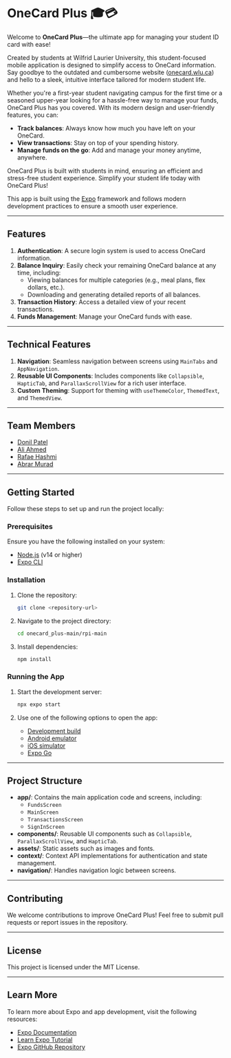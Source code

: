 # OneCard Plus 🎓💳  

Welcome to **OneCard Plus**—the ultimate app for managing your student ID card with ease!

Created by students at Wilfrid Laurier University, this student-focused mobile application is designed to simplify access to OneCard information. Say goodbye to the outdated and cumbersome website ([onecard.wlu.ca](https://onecard.wlu.ca/OneWeb/Account/LogOn)) and hello to a sleek, intuitive interface tailored for modern student life.

Whether you're a first-year student navigating campus for the first time or a seasoned upper-year looking for a hassle-free way to manage your funds, OneCard Plus has you covered. With its modern design and user-friendly features, you can:

- **Track balances**: Always know how much you have left on your OneCard.
- **View transactions**: Stay on top of your spending history.
- **Manage funds on the go**: Add and manage your money anytime, anywhere.

OneCard Plus is built with students in mind, ensuring an efficient and stress-free student experience. Simplify your student life today with OneCard Plus!

This app is built using the [Expo](https://expo.dev) framework and follows modern development practices to ensure a smooth user experience.

---

## Features

1. **Authentication**: A secure login system is used to access OneCard information.
2. **Balance Inquiry**: Easily check your remaining OneCard balance at any time, including:
   - Viewing balances for multiple categories (e.g., meal plans, flex dollars, etc.).
   - Downloading and generating detailed reports of all balances.
3. **Transaction History**: Access a detailed view of your recent transactions.
4. **Funds Management**: Manage your OneCard funds with ease.
---

## Technical Features

1. **Navigation**: Seamless navigation between screens using `MainTabs` and `AppNavigation`.
2. **Reusable UI Components**: Includes components like `Collapsible`, `HapticTab`, and `ParallaxScrollView` for a rich user interface.
3. **Custom Theming**: Support for theming with `useThemeColor`, `ThemedText`, and `ThemedView`.

---

## Team Members

- [Donil Patel](https://www.linkedin.com/in/donil-patel-02680125b/)
- [Ali Ahmed](https://www.linkedin.com/in/ali-mujtaba-ahmed/)
- [Rafae Hashmi](https://www.linkedin.com/in/syed-rafae-hashmi/)
- [Abrar Murad](https://www.linkedin.com/in/abrar-murad/)

---

## Getting Started

Follow these steps to set up and run the project locally:

### Prerequisites
Ensure you have the following installed on your system:
- [Node.js](https://nodejs.org/) (v14 or higher)
- [Expo CLI](https://docs.expo.dev/workflow/expo-cli/)

### Installation

1. Clone the repository:
   ```bash
   git clone <repository-url>
   ```

2. Navigate to the project directory:
   ```bash
   cd onecard_plus-main/rpi-main
   ```

3. Install dependencies:
   ```bash
   npm install
   ```

### Running the App

1. Start the development server:
   ```bash
   npx expo start
   ```

2. Use one of the following options to open the app:
   - [Development build](https://docs.expo.dev/develop/development-builds/introduction/)
   - [Android emulator](https://docs.expo.dev/workflow/android-studio-emulator/)
   - [iOS simulator](https://docs.expo.dev/workflow/ios-simulator/)
   - [Expo Go](https://expo.dev/go)

---

## Project Structure

- **app/**: Contains the main application code and screens, including:
  - `FundsScreen`
  - `MainScreen`
  - `TransactionsScreen`
  - `SignInScreen`
- **components/**: Reusable UI components such as `Collapsible`, `ParallaxScrollView`, and `HapticTab`.
- **assets/**: Static assets such as images and fonts.
- **context/**: Context API implementations for authentication and state management.
- **navigation/**: Handles navigation logic between screens.

---

## Contributing

We welcome contributions to improve OneCard Plus! Feel free to submit pull requests or report issues in the repository.

---

## License

This project is licensed under the MIT License.

---

## Learn More

To learn more about Expo and app development, visit the following resources:

- [Expo Documentation](https://docs.expo.dev/)
- [Learn Expo Tutorial](https://docs.expo.dev/tutorial/introduction/)
- [Expo GitHub Repository](https://github.com/expo/expo)
